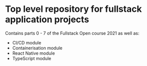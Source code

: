 # Top level repository for fullstack application projects

Contains parts 0 - 7 of the Fullstack Open course 2021 as well as:
- CI/CD module
- Containerisation module
- React Native module
- TypeScript module
